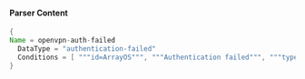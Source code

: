 #### Parser Content
```Java
{
Name = openvpn-auth-failed
  DataType = "authentication-failed"
  Conditions = [ """id=ArrayOS""", """Authentication failed""", """type=vpn""" ]
}
```